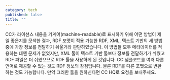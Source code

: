 ```yaml
---
category: tech
published: false
title: ""
---
```



CC가 라이선스 내용을 기계어(machine-readable)로 표시하기 위해 어떤 방법이 제일 좋은지를 모색한 결과, RDF 포맷이 적용 가능한 RDF, XML, 텍스트 기반의 세 방법 중에 가장 정보를 전달하기 쉬울거라 판단하였습니다. 이 방법들 모두 메타데이터를 적용하는 데엔 문제가 없었지만, XML 툴이 텍스트 기반 툴보다 정보를 전달하기가 쉬웠고 RDF 파일은 더 쉬웠으므로 RDF 툴을 사용하게 된 것입니다. CC 샘플코드를 여러 다른 언어로 제공할 수 있는 것도 RDF 정보의 장점입니다. 물론 RDF를 다른 포맷으로 변환하는 것도 가능합니다. 만약 그러한 툴을 원하신다면 CC HQ로 요청을 보내주세요.
